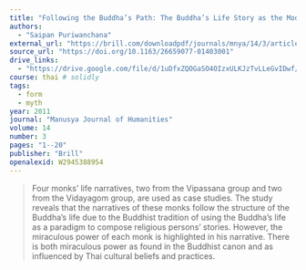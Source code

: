 ```yaml
---
title: "Following the Buddha’s Path: The Buddha’s Life Story as the Model for Narrating the Lives of *Phra Kechi Achan* (Monks with Mystical Power) in Central Thailand"
authors:
  - "Saipan Puriwanchana"
external_url: "https://brill.com/downloadpdf/journals/mnya/14/3/article-p1_1.pdf"
source_url: "https://doi.org/10.1163/26659077-01403001"
drive_links:
  - "https://drive.google.com/file/d/1uDfxZQOGaSO4OIzxULKJzTvLLeGvIDwf/view?usp=drivesdk"
course: thai # solidly
tags:
  - form
  - myth
year: 2011
journal: "Manusya Journal of Humanities"
volume: 14
number: 3
pages: "1--20"
publisher: "Brill"
openalexid: W2945388954
---
```


> Four monks’ life narratives, two from the Vipassana group and two from the Vidayagom group, are used as case studies.
> The study reveals that the narratives of these monks follow the structure of the Buddha’s life due to the Buddhist tradition of using the Buddha’s life as a paradigm to compose religious persons’ stories.
> However, the miraculous power of each monk is highlighted in his narrative.
> There is both miraculous power as found in the Buddhist canon and as influenced by Thai cultural beliefs and practices.

